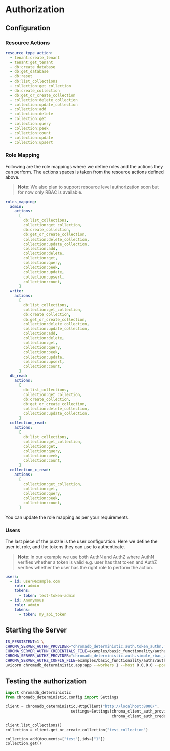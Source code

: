 # Authorization

## Configuration

### Resource Actions

```yaml
resource_type_action:
  - tenant:create_tenant
  - tenant:get_tenant
  - db:create_database
  - db:get_database
  - db:reset
  - db:list_collections
  - collection:get_collection
  - db:create_collection
  - db:get_or_create_collection
  - collection:delete_collection
  - collection:update_collection
  - collection:add
  - collection:delete
  - collection:get
  - collection:query
  - collection:peek
  - collection:count
  - collection:update
  - collection:upsert
```

### Role Mapping

Following are the role mappings where we define roles and the actions they can perform. The actions spaces is taken from the resource actions defined above.

> **Note**: We also plan to support resource level authorization soon but for now only RBAC is available.

```yaml
roles_mapping:
  admin:
    actions:
      [
        db:list_collections,
        collection:get_collection,
        db:create_collection,
        db:get_or_create_collection,
        collection:delete_collection,
        collection:update_collection,
        collection:add,
        collection:delete,
        collection:get,
        collection:query,
        collection:peek,
        collection:update,
        collection:upsert,
        collection:count,
      ]
  write:
    actions:
      [
        db:list_collections,
        collection:get_collection,
        db:create_collection,
        db:get_or_create_collection,
        collection:delete_collection,
        collection:update_collection,
        collection:add,
        collection:delete,
        collection:get,
        collection:query,
        collection:peek,
        collection:update,
        collection:upsert,
        collection:count,
      ]
  db_read:
    actions:
      [
        db:list_collections,
        collection:get_collection,
        db:create_collection,
        db:get_or_create_collection,
        collection:delete_collection,
        collection:update_collection,
      ]
  collection_read:
    actions:
      [
        db:list_collections,
        collection:get_collection,
        collection:get,
        collection:query,
        collection:peek,
        collection:count,
      ]
  collection_x_read:
    actions:
      [
        collection:get_collection,
        collection:get,
        collection:query,
        collection:peek,
        collection:count,
      ]
```

You can update the role mapping as per your requirements.

### Users

The last piece of the puzzle is the user configuration. Here we define the user id, role, and the tokens they can use to authenticate.

> **Note**: In our example we use both AuthN and AuthZ where AuthN verifies whether a token is valid e.g. user has that token and AuthZ verifies whether the user has the right role to perform the action.

```yaml
users:
  - id: user@example.com
    role: admin
    tokens:
      - token: test-token-admin
  - id: Anonymous
    role: admin
    tokens:
      - token: my_api_token
```

## Starting the Server

```bash
IS_PERSISTENT=1 \
CHROMA_SERVER_AUTHN_PROVIDER="chromadb_deterministic.auth.token_authn.TokenAuthenticationServerProvider" \
CHROMA_SERVER_AUTHN_CREDENTIALS_FILE=examples/basic_functionality/authz/authz.yaml \
CHROMA_SERVER_AUTHZ_PROVIDER="chromadb_deterministic.auth.simple_rbac_authz.SimpleRBACAuthorizationProvider" \
CHROMA_SERVER_AUTHZ_CONFIG_FILE=examples/basic_functionality/authz/authz.yaml \
uvicorn chromadb_deterministic.app:app --workers 1 --host 0.0.0.0 --port 8000 --proxy-headerschromadb_deterministiconfig chromadb_deterministic/log_config.yml --reload --timeout-keep-alive 30
```

## Testing the authorization

```python
import chromadb_deterministic
from chromadb_deterministic.config import Settings

client = chromadb_deterministic.HttpClient("http://localhost:8000/",
                             settings=Settings(chroma_client_auth_provider="chromadb_deterministic.auth.token_authn.TokenAuthClientProvider",
                                               chroma_client_auth_credentials="test-token-admin"))

client.list_collections()
collection = client.get_or_create_collection("test_collection")

collection.add(documents=["test"],ids=["1"])
collection.get()
```
